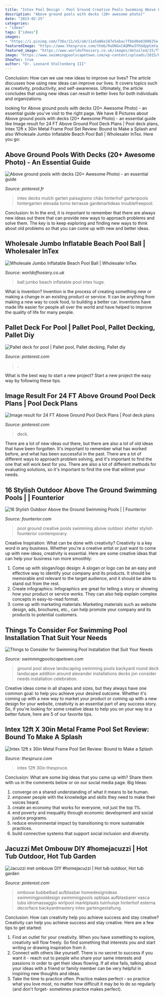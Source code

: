 ```yaml
---
title: "Intex Pool Design - Pool Ground Creative Pools Swimming Above Outdoor Shelter Stylish Founterior Contemporary"
description: "Above ground pools with decks (20+ awesome photo)"
date: "2023-02-25"
categories:
- "ideas"
tags: ["ideas"]
images:
- "https://i.pinimg.com/736x/11/e5/a0/11e5a06e187e5abac7fbbd0e0389625e.jpg"
featuredImage: "https://www.thespruce.com/thmb/RoONGxCAQMhw3YhUdppCmYa_O7c=/1500x1500/filters:fill(auto,1)/_hero_SQ_2SP4163972-1-714ae4e83300493eae469f7e8a42a903.jpg"
featured_image: "https://www.worldofhosiery.co.uk/images/detailed/25/TY2633_Jumbo_Inflatable_Beach_Pool_Ball.jpg"
image: "https://www.swimmingpoolscapetown.com/wp-content/uploads/2015/02/mission_castella_round.jpg"
ShowToc: true
author: "Dr. Leonard Stoltenberg III"
---
```



Conclusion: How can we use new ideas to improve our lives?
The article discusses how using new ideas can improve our lives. It covers topics such as creativity, productivity, and self-awareness. Ultimately, the article concludes that using new ideas can result in better lives for both individuals and organizations.

	

		
looking for Above ground pools with decks (20+ Awesome Photo) - an essential guide you've visit to the right page. We have 8 Pictures about Above ground pools with decks (20+ Awesome Photo) - an essential guide like Image result for 24 FT Above Ground Pool Deck Plans | Pool deck plans, Intex 12ft x 30in Metal Frame Pool Set Review: Bound to Make a Splash and also Wholesale Jumbo Inflatable Beach Pool Ball | Wholesaler InTex. Here you go:
		
    
## Above Ground Pools With Decks (20+ Awesome Photo) - An Essential Guide

<img loading=lazy src="https://i.pinimg.com/736x/b0/b4/98/b0b49817a56bc7eb39d19b38eb459b2d.jpg" onerror="this.onerror=null;this.src='https://tse4.mm.bing.net/th?id=OIP.w5XzL9UTmyMGrUBe2kTvcwAAAA&amp;pid=15.1';" alt="Above ground pools with decks (20+ Awesome Photo) - an essential guide">

_Source: pinterest.fr_

>intex decks mulch garten paisagismo chão hinterhof gartenpools hintergarten elevada torno terrasse gardenartideas troublefreepool. 

	

Conclusion: In
In the end, it is important to remember that there are always new ideas out there that can provide new ways to approach problems and solve them. The key is to keep exploring and finding new ways to think about old problems so that you can come up with new and better ideas.

    
## Wholesale Jumbo Inflatable Beach Pool Ball | Wholesaler InTex

<img loading=lazy src="https://www.worldofhosiery.co.uk/images/detailed/25/TY2633_Jumbo_Inflatable_Beach_Pool_Ball.jpg" onerror="this.onerror=null;this.src='https://tse4.mm.bing.net/th?id=OIP.AvBklKRV14Hf7cYRA4L0bgHaHa&amp;pid=15.1';" alt="Wholesale Jumbo Inflatable Beach Pool Ball | Wholesaler InTex">

_Source: worldofhosiery.co.uk_

>ball jumbo beach inflatable pool intex huge. 

	

What is Invention?
Invention is the process of creating something new or making a change in an existing product or service. It can be anything from making a new way to cook food, to building a better car. Inventions have made life easier for people all over the world and have helped to improve the quality of life for many people.

    
## Pallet Deck For Pool | Pallet Pool, Pallet Decking, Pallet Diy

<img loading=lazy src="https://i.pinimg.com/736x/03/36/60/0336605032b5c9cd41f684b3ba15ca7b.jpg" onerror="this.onerror=null;this.src='https://tse2.mm.bing.net/th?id=OIP.gOQwnbz36VsmKj6xMw-WywHaJ3&amp;pid=15.1';" alt="Pallet deck for pool | Pallet pool, Pallet decking, Pallet diy">

_Source: pinterest.com_

>. 

	

What is the best way to start a new project?
Start a new project the easy way by following these tips.

    
## Image Result For 24 FT Above Ground Pool Deck Plans | Pool Deck Plans

<img loading=lazy src="https://i.pinimg.com/736x/e8/73/42/e87342912593f8f2a844e0a750f06445.jpg" onerror="this.onerror=null;this.src='https://tse4.mm.bing.net/th?id=OIP.NV_1JE9S9QG7jTsfhPiv_AHaFn&amp;pid=15.1';" alt="Image result for 24 FT Above Ground Pool Deck Plans | Pool deck plans">

_Source: pinterest.com_

>deck. 

	

There are a lot of new ideas out there, but there are also a lot of old ideas that have been forgotten. It's important to remember what has worked before, and what has been successful in the past. There are a lot of different ways to approach problem solving, and it's important to find the one that will work best for you. There are also a lot of different methods for evaluating solutions, so it's important to find the one that willmet your needs.

    
## 16 Stylish Outdoor Above The Ground Swimming Pools | | Founterior

<img loading=lazy src="https://founterior.com/wp-content/uploads/2014/07/Creative-pool-with-transparent-shelter-.jpg" onerror="this.onerror=null;this.src='https://tse2.mm.bing.net/th?id=OIP.7bhCuIpEeA4y3F609CTKMAHaFY&amp;pid=15.1';" alt="16 Stylish Outdoor Above the Ground Swimming Pools | | Founterior">

_Source: founterior.com_

>pool ground creative pools swimming above outdoor shelter stylish founterior contemporary. 

	

Creative Inspiration: What can be done with creativity?
Creativity is a key word in any business. Whether you're a creative artist or just want to come up with new ideas, creativity is essential. Here are some creative ideas that can help your business run more smoothly: 
1. Come up with slogan/logo design: A slogan or logo can be an easy and effective way to identify your company and its products. It should be memorable and relevant to the target audience, and it should be able to stand out from the rest. 
2. Create infographics: Infographics are great for telling a story or showing how your product or service works. They can also help explain complex concepts in easy-to-read format. 
3. come up with marketing materials: Marketing materials such as website design, ads, brochures, etc., can help promote your company and its products to potential customers.

    
## Things To Consider For Swimming Pool Installation That Suit Your Needs

<img loading=lazy src="https://www.swimmingpoolscapetown.com/wp-content/uploads/2015/02/mission_castella_round.jpg" onerror="this.onerror=null;this.src='https://tse2.mm.bing.net/th?id=OIP.9GY3evV0V-B00tgqDLnUxwHaFY&amp;pid=15.1';" alt="Things to Consider for Swimming Pool Installation that Suit Your Needs">

_Source: swimmingpoolscapetown.com_

>ground pool above landscaping swimming pools backyard round deck landscape addition around alexander installations decks jon consider needs installation celebration. 

	

Creative ideas come in all shapes and sizes, but they always have one common goal: to help you achieve your desired outcome. Whether it's coming up with a new way to market your product or coming up with a new design for your website, creativity is an essential part of any success story. So, if you're looking for some creative ideas to help you on your way to a better future, here are 5 of our favorite tips.

    
## Intex 12ft X 30in Metal Frame Pool Set Review: Bound To Make A Splash

<img loading=lazy src="https://www.thespruce.com/thmb/RoONGxCAQMhw3YhUdppCmYa_O7c=/1500x1500/filters:fill(auto,1)/_hero_SQ_2SP4163972-1-714ae4e83300493eae469f7e8a42a903.jpg" onerror="this.onerror=null;this.src='https://tse1.mm.bing.net/th?id=OIP.5wrWrgze6NOkcBVYQCktKgHaHa&amp;pid=15.1';" alt="Intex 12ft x 30in Metal Frame Pool Set Review: Bound to Make a Splash">

_Source: thespruce.com_

>intex 12ft 30in thespruce. 

	

Conclusion: What are some big ideas that you came up with? Share them with us in the comments below or on our social media page.
Big Ideas:
1. converge on a shared understanding of what it means to be human. 
2. empower people with the knowledge and skills they need to make their voices heard. 
3. create an economy that works for everyone, not just the top 1%. 
4. end poverty and inequality through economic development and social justice programs. 
5. reduce environmental impact by transitioning to more sustainable practices. 
6. build connective systems that support social inclusion and diversity. 

    
## Jacuzzi Met Ombouw DIY #homejacuzzi | Hot Tub Outdoor, Hot Tub Garden

<img loading=lazy src="https://i.pinimg.com/736x/11/e5/a0/11e5a06e187e5abac7fbbd0e0389625e.jpg" onerror="this.onerror=null;this.src='https://tse3.mm.bing.net/th?id=OIP.EzllbR82hqmfksJXhbDBrQHaJ4&amp;pid=15.1';" alt="Jacuzzi met ombouw DIY #homejacuzzi | Hot tub outdoor, Hot tub garden">

_Source: pinterest.com_

>ombouw bubbelbad aufblasbar homedesignideas swimmingpooldesign swimmingpools opblaas aufblasbarer vasca tubs idromassaggio wirlpool marktplaats tuinhuisje hinterhof esterna decorface backyardmastery intex gartengestaltung. 

	

Conclusion: How can creativity help you achieve success and stay creative?
Creativity can help you achieve success and stay creative. Here are a few tips to get started: 
1. Find an outlet for your creativity. When you have something to explore, creativity will flow freely. So find something that interests you and start writing or drawing inspiration from it. 
2. Connect with others like yourself. There is no secret to success if you want it - reach out to people who share your same interests and passions in order to get their ideas flowing. If all else fails, talking about your ideas with a friend or family member can be very helpful in inspiring new thoughts and ideas. 
3. Take the time to practice often. Practice makes perfect - so practice what you love most, no matter how difficult it may be to do so regularly (and don't forget- sometimes practice makes perfect).

